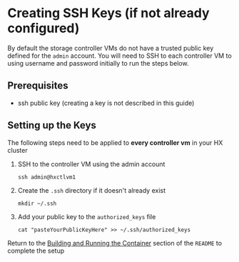 # Creating SSH Keys (if not already configured)

By default the storage controller VMs do not have a trusted public key defined for the `admin` account.  You will need to SSH to each controller VM to using username and password initially to run the steps below.

## Prerequisites
- ssh public key (creating a key is not described in this guide)

## Setting up the Keys

The following steps need to be applied to **every controller vm** in your HX cluster

1. SSH to the controller VM using the admin account
   
   `ssh admin@hxctlvm1`

2. Create the `.ssh` directory if it doesn't already exist
   
   `mkdir ~/.ssh`

3. Add your public key to the `authorized_keys` file
   
   `cat "pasteYourPublicKeyHere" >> ~/.ssh/authorized_keys`

Return to the [Building and Running the Container](../README.md/#building-and-running-the-container) section of the `README` to complete the setup